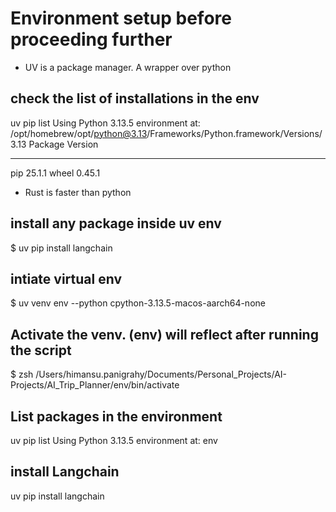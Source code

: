 
# Environment setup before proceeding further
* UV is a package manager. A wrapper over python
## check the list of installations in the env
uv pip list
Using Python 3.13.5 environment at: /opt/homebrew/opt/python@3.13/Frameworks/Python.framework/Versions/3.13
Package Version
------- -------
pip     25.1.1
wheel   0.45.1
* Rust is faster than python

## install any package inside uv env
$ uv pip install langchain

## intiate virtual env 
$ uv venv env --python  cpython-3.13.5-macos-aarch64-none

## Activate the venv. (env) will reflect after running the script
$ zsh /Users/himansu.panigrahy/Documents/Personal_Projects/AI-Projects/AI_Trip_Planner/env/bin/activate

## List packages in the environment
uv pip list 
Using Python 3.13.5 environment at: env

## install Langchain
 uv pip install langchain

## 
